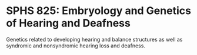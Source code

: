 # SPHS 825: Embryology and Genetics of Hearing and Deafness

Genetics related to developing hearing and balance structures as well as syndromic and nonsyndromic hearing loss and deafness.
